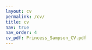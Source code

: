 ```yaml
---
layout: cv
permalink: /cv/
title: cv
nav: true
nav_order: 4
cv_pdf: Princess_Sampson_CV.pdf
---
```

